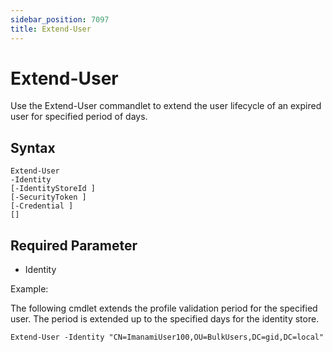 ```yaml
---
sidebar_position: 7097
title: Extend-User
---
```


# Extend-User

Use the Extend-User commandlet to extend the user lifecycle of an expired user for specified period of days.

## Syntax

```
Extend-User  
-Identity   
[-IdentityStoreId ]  
[-SecurityToken ]  
[-Credential ]  
[]  

```
## Required Parameter

* Identity

Example:

The following cmdlet extends the profile validation period for the specified user. The period is extended up to the specified days for the identity store.

```
Extend-User -Identity "CN=ImanamiUser100,OU=BulkUsers,DC=gid,DC=local"
```